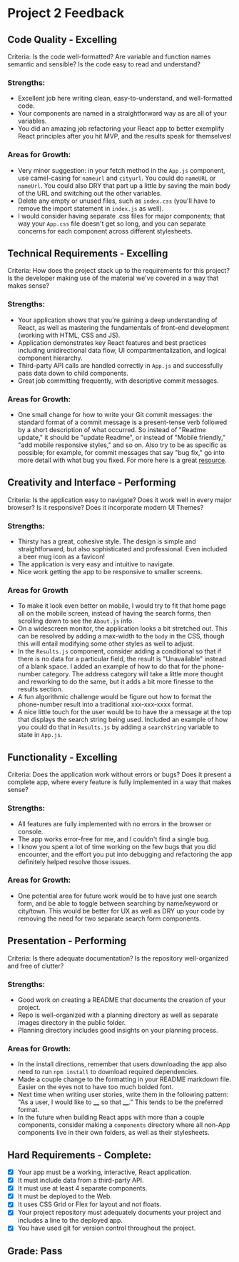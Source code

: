 # Project 2 Feedback

## Code Quality - Excelling

Criteria: Is the code well-formatted? Are variable and function names semantic and sensible? Is the code easy to read and understand?

### Strengths:

-   Excellent job here writing clean, easy-to-understand, and well-formatted code.
-   Your components are named in a straightforward way as are all of your variables.
-   You did an amazing job refactoring your React app to better exemplify React principles after you hit MVP, and the results speak for themselves!

### Areas for Growth:

-   Very minor suggestion: in your fetch method in the `App.js` component, use camel-casing for `nameurl` and `cityurl`. You could do `nameURL` or `nameUrl`. You could also DRY that part up a little by saving the main body of the URL and switching out the other variables.
-   Delete any empty or unused files, such as `index.css` (you'll have to remove the import statement in `index.js` as well).
-   I would consider having separate .css files for major components; that way your `App.css` file doesn't get so long, and you can separate concerns for each component across different stylesheets.

## Technical Requirements - Excelling

Criteria: How does the project stack up to the requirements for this project? Is the developer making use of the material we've covered in a way that makes sense?

### Strengths:

-   Your application shows that you're gaining a deep understanding of React, as well as mastering the fundamentals of front-end development (working with HTML, CSS and JS).
-   Application demonstrates key React features and best practices including unidirectional data flow, UI compartmentalization, and logical component hierarchy.
-   Third-party API calls are handled correctly in `App.js` and successfully pass data down to child components.
-   Great job committing frequently, with descriptive commit messages.

### Areas for Growth:

-   One small change for how to write your Git commit messages: the standard format of a commit message is a present-tense verb followed by a short description of what occurred. So instead of "Readme update," it should be "update Readme", or instead of "Mobile friendly," "add mobile responsive styles," and so on. Also try to be as specific as possible; for example, for commit messages that say "bug fix," go into more detail with what bug you fixed. For more here is a great [resource](https://chris.beams.io/posts/git-commit/).

## Creativity and Interface - Performing

Criteria: Is the application easy to navigate? Does it work well in every major browser? Is it responsive? Does it incorporate modern UI Themes?

### Strengths:

-   Thirsty has a great, cohesive style. The design is simple and straightforward, but also sophisticated and professional. Even included a beer mug icon as a favicon!
-   The application is very easy and intuitive to navigate.
-   Nice work getting the app to be responsive to smaller screens.

### Areas for Growth

-   To make it look even better on mobile, I would try to fit that home page all on the mobile screen, instead of having the search forms, then scrolling down to see the `About.js` info.
-   On a widescreen monitor, the application looks a bit stretched out. This can be resolved by adding a max-width to the `body` in the CSS, though this will entail modifying some other styles as well to adjust.
-   In the `Results.js` component, consider adding a conditional so that if there is no data for a particular field, the result is "Unavailable" instead of a blank space. I added an example of how to do that for the phone-number category. The address category will take a little more thought and reworking to do the same, but it adds a bit more finesse to the results section.
-   A fun algorithmic challenge would be figure out how to format the phone-number result into a traditional xxx-xxx-xxxx format.
-   A nice little touch for the user would be to have the a message at the top that displays the search string being used. Included an example of how you could do that in `Results.js` by adding a `searchString` variable to state in `App.js`.

## Functionality - Excelling

Criteria: Does the application work without errors or bugs? Does it present a complete app, where every feature is fully implemented in a way that makes sense?

### Strengths:

-   All features are fully implemented with no errors in the browser or console.
-   The app works error-free for me, and I couldn't find a single bug.
-   I know you spent a lot of time working on the few bugs that you did encounter, and the effort you put into debugging and refactoring the app definitely helped resolve those issues.

### Areas for Growth:

-   One potential area for future work would be to have just one search form, and be able to toggle between searching by name/keyword or city/town. This would be better for UX as well as DRY up your code by removing the need for two separate search form components.

## Presentation - Performing

Criteria: Is there adequate documentation? Is the repository well-organized and free of clutter?

### Strengths:

-   Good work on creating a README that documents the creation of your project.
-   Repo is well-organized with a planning directory as well as separate images directory in the public folder.
-   Planning directory includes good insights on your planning process.

### Areas for Growth:

-   In the install directions, remember that users downloading the app also need to run `npm install` to download required dependencies.
-   Made a couple change to the formatting in your README markdown file. Easier on the eyes not to have too much bolded font.
-   Next time when writing user stories, write them in the following pattern: "As a user, I would like to **\_\_** so that **\_\_**." This tends to be the preferred format.
-   In the future when building React apps with more than a couple components, consider making a `components` directory where all non-App components live in their own folders, as well as their stylesheets.

## Hard Requirements - Complete:

-   [x] Your app must be a working, interactive, React application.
-   [x] It must include data from a third-party API.
-   [x] It must use at least 4 separate components.
-   [x] It must be deployed to the Web.
-   [x] It uses CSS Grid or Flex for layout and not floats.
-   [x] Your project repository must adequately documents your project and includes a line to the deployed app.
-   [x] You have used git for version control throughout the project.

## Grade: Pass

